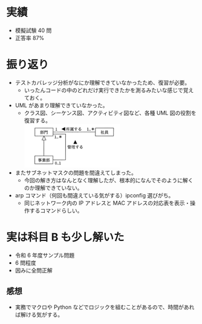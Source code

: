 # 実績

- 模擬試験 40 問
- 正答率 87%

# 振り返り

- テストカバレッジ分析がなにか理解できていなかったため、復習が必要。
  - いったんコードの中のどれだけ実行できたかを測るみたいな感じで覚えておく。
- UML があまり理解できていなかった。
  - クラス図、シーケンス図、アクティビティ図など、各種 UML 図の役割を復習する。  
    ![alt text](image/image3.png)
- またサブネットマスクの問題を間違えてしまった。
  - 今回の解き方はなんとなく理解したが、根本的になんでそのように解くのか理解できていない。
- arp コマンド（何回も間違えている気がする）ipconfig 選びがち。
  - 同じネットワーク内の IP アドレスと MAC アドレスの対応表を表示・操作するコマンドらしい。

# 実は科目 B も少し解いた

- 令和 6 年度サンプル問題
- 6 問程度
- 因みに全問正解

## 感想

- 実務でマクロや Python などでロジックを組むことがあるので、時間があれば解ける気がする。
